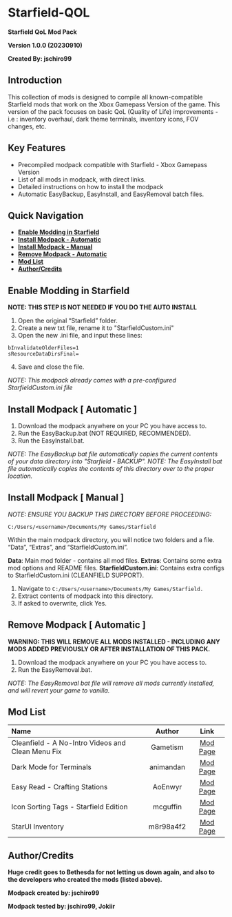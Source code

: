 # Starfield-QOL

__Starfield QoL Mod Pack__

__Version 1.0.0 (20230910)__

__Created By: jschiro99__


## Introduction

This collection of mods is designed to compile all known-compatible Starfield mods that work on the Xbox Gamepass Version of the game. 
This version of the pack focuses on basic QoL (Quality of Life) improvements  - i.e : inventory overhaul, dark theme terminals, inventory icons, FOV changes, etc.


## Key Features

- Precompiled modpack compatible with Starfield - Xbox Gamepass Version
- List of all mods in modpack, with direct links.
- Detailed instructions on how to install the modpack
- Automatic EasyBackup, EasyInstall, and EasyRemoval batch files.

## Quick Navigation
* **[Enable Modding in Starfield](#enable-modding-in-starfield)**
* **[Install Modpack - Automatic](#install-modpack--automatic-)**
* **[Install Modpack - Manual](#install-modpack--manual-)**
* **[Remove Modpack - Automatic](#remove-modpack--automatic-)**
* **[Mod List](#mod-list)**
* **[Author/Credits](#authorcredits)**

## Enable Modding in Starfield

__NOTE: THIS STEP IS NOT NEEDED IF YOU DO THE AUTO INSTALL__

1. Open the original “Starfield” folder.
2. Create a new txt file, rename it to "StarfieldCustom.ini"
3. Open the new .ini file, and input these lines:
```[Archive]
bInvalidateOlderFiles=1
sResourceDataDirsFinal=
```
4. Save and close the file.

_NOTE: This modpack already comes with a pre-configured StarfieldCustom.ini file_


## Install Modpack [ Automatic ]

1. Download the modpack anywhere on your PC you have access to.
2. Run the EasyBackup.bat (NOT REQUIRED, RECOMMENDED).
3. Run the EasyInstall.bat.

_NOTE: The EasyBackup bat file automatically copies the current contents of your data directory into "Starfield - BACKUP"._
_NOTE: The EasyInstall bat file automatically copies the contents of this directory over to the proper location._


## Install Modpack [ Manual ]

_NOTE: ENSURE YOU BACKUP THIS DIRECTORY BEFORE PROCEEDING:_

```C:/Users/<username>/Documents/My Games/Starfield```

Within the main modpack directory, you will notice two folders and a file. “Data”, “Extras”, and “StarfieldCustom.ini”.

__Data__: Main mod folder - contains all mod files.
__Extras__: Contains some extra mod options and README files.
__StarfieldCustom.ini__: Contains extra configs to StarfieldCustom.ini (CLEANFIELD SUPPORT).

1. Navigate to ```C:/Users/<username>/Documents/My Games/Starfield.```
2. Extract contents of modpack into this directory.
3. If asked to overwrite, click Yes.


## Remove Modpack [ Automatic ]

__WARNING: THIS WILL REMOVE ALL MODS INSTALLED - INCLUDING ANY MODS ADDED PREVIOUSLY OR AFTER INSTALLATION OF THIS PACK.__

1. Download the modpack anywhere on your PC you have access to.
2. Run the EasyRemoval.bat.

_NOTE: The EasyRemoval bat file will remove all mods currently installed, and will revert your game to vanilla._


## Mod List

| Name                                              | Author    | Link      |
| :------------------------------------------------- |:---------:| :---------:|
| Cleanfield - A No-Intro Videos and Clean Menu Fix | Gametism  | [Mod Page](https://www.nexusmods.com/starfield/mods/88)  |
| Dark Mode for Terminals                           | animandan | [Mod Page](https://www.nexusmods.com/starfield/mods/861) |
| Easy Read - Crafting Stations                     | AoEnwyr   | [Mod Page](https://www.nexusmods.com/starfield/mods/845) |
| Icon Sorting Tags - Starfield Edition             | mcguffin  | [Mod Page](https://www.nexusmods.com/starfield/mods/312) |
| StarUI Inventory                                  | m8r98a4f2 | [Mod Page](https://www.nexusmods.com/starfield/mods/773) |


## Author/Credits

__Huge credit goes to Bethesda for not letting us down again, and also to the developers who created the mods (listed above).__

__Modpack created by: jschiro99__

__Modpack tested by: jschiro99, Jokiir__
